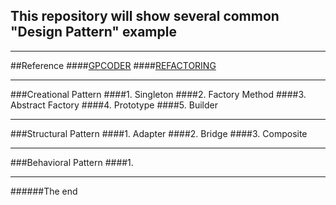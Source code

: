## This repository will show several common "Design Pattern" example
***
##Reference
####[GPCODER](https://gpcoder.com)
####[REFACTORING](https://refactoring.guru)
***
###Creational Pattern
####1. Singleton
####2. Factory Method
####3. Abstract Factory
####4. Prototype
####5. Builder

***
###Structural Pattern
####1. Adapter
####2. Bridge
####3. Composite
***
###Behavioral Pattern
####1. 
***
######The end
